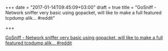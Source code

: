 +++
date = "2017-01-14T09:45:09+03:00"
draft = true
title = "GoSniff - Network sniffer very basic using gopacket, will like to make a full featured tcpdump alik…  #reddit"

+++

<p><a href="https://t.co/6VMRxPE0a8">GoSniff - Network sniffer very basic using gopacket, will like to make a full featured tcpdump alik…  #reddit</a></p>
